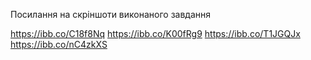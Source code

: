 Посилання на скріншоти виконаного завдання

https://ibb.co/C18f8Nq
https://ibb.co/K00fRg9
https://ibb.co/T1JGQJx
https://ibb.co/nC4zkXS
